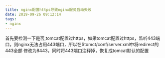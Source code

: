 ```yaml
---
title: nginx配置https导致nginx服务启动失败
date: 2019-09-26 09:12:14
tags:
- nginx
---
```

首先要检测一下是否,tomcat配置过https，如果tomcat配置过https，监听443端口，则nginx无法占用443端口，所以在$tomct/conf/server.xml中将redirect的443全部
修改为8443，同时将443端口注释掉，恢复成tomcat默认的配置
